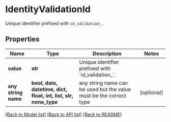 # IdentityValidationId

Unique identifier prefixed with `id_validation_`.

## Properties
Name | Type | Description | Notes
------------ | ------------- | ------------- | -------------
**value** | **str** | Unique identifier prefixed with &#x60;id_validation_&#x60;. | 
**any string name** | **bool, date, datetime, dict, float, int, list, str, none_type** | any string name can be used but the value must be the correct type | [optional]

[[Back to Model list]](../README.md#documentation-for-models) [[Back to API list]](../README.md#documentation-for-api-endpoints) [[Back to README]](../README.md)


